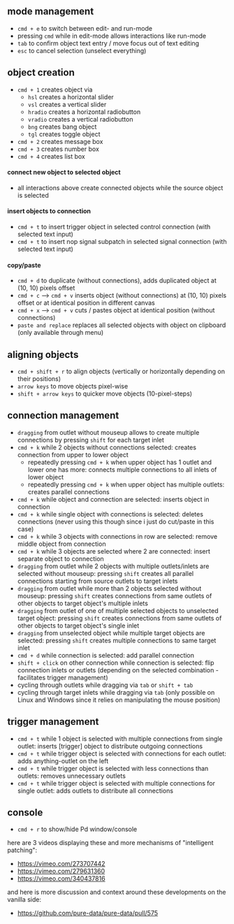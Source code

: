## mode management
* `cmd + e` to switch between edit- and run-mode
* pressing `cmd` while in edit-mode allows interactions like run-mode
* `tab` to confirm object text entry / move focus out of text editing
* `esc` to cancel selection (unselect everything)

## object creation
* `cmd + 1` creates object via 
  * `hsl` creates a horizontal slider
  * `vsl` creates a vertical slider
  * `hradio` creates a horizontal radiobutton
  * `vradio` creates a vertical radiobutton
  * `bng` creates bang object
  * `tgl` creates toggle object
* `cmd + 2` creates message box
* `cmd + 3` creates number box 
* `cmd + 4` creates list box 

#### connect new object to selected object
* all interactions above create connected objects while the source object is selected

#### insert objects to connection
* `cmd + t` to insert trigger object in selected control connection (with selected text input)
* `cmd + t` to insert nop signal subpatch in selected signal connection (with selected text input)

#### copy/paste
* `cmd + d` to duplicate (without connections), adds duplicated object at (10, 10) pixels offset
* `cmd + c` --> `cmd + v` inserts object (without connections) at (10, 10) pixels offset or at identical position in different canvas
* `cmd + x` --> `cmd + v` cuts / pastes object at identical position (without connections)
* `paste and replace` replaces all selected objects with object on clipboard (only available through menu)

## aligning objects
* `cmd + shift + r` to align objects (vertically or horizontally depending on their positions)
* `arrow keys` to move objects pixel-wise
* `shift + arrow keys` to quicker move objects (10-pixel-steps)

## connection management
* `dragging` from outlet without mouseup allows to create multiple connections by pressing `shift` for each target inlet
* `cmd + k` while 2 objects without connections selected: creates connection from upper to lower object
  * repeatedly pressing `cmd + k` when upper object has 1 outlet and lower one has more: connects multiple connections to all inlets of lower object
  * repeatedly pressing `cmd + k` when upper object has multiple outlets: creates parallel connections
* `cmd + k` while object and connection are selected: inserts object in connection
* `cmd + k` while single object with connections is selected: deletes connections (never using this though since i just do cut/paste in this case)
* `cmd + k` while 3 objects with connections in row are selected: remove middle object from connection
* `cmd + k` while 3 objects are selected where 2 are connected: insert separate object to connection
* `dragging` from outlet while 2 objects with multiple outlets/inlets are selected without mouseup: pressing `shift` creates all parallel connections starting from source outlets to target inlets
* `dragging` from outlet while more than 2 objects selected without mouseup: pressing `shift` creates connections from same outlets of other objects to target object's multiple inlets
* `dragging` from outlet of one of multiple selected objects to unselected target object: pressing `shift` creates connections from same outlets of other objects to target object's single inlet
* `dragging` from unselected object while multiple target objects are selected: pressing `shift` creates multiple connections to same target inlet
* `cmd + d` while connection is selected: add parallel connection
* `shift + click` on other connection while connection is selected: flip connection inlets or outlets (depending on the selected combination - facilitates trigger management)  
* cycling through outlets while dragging via `tab` or `shift + tab`
* cycling through target inlets while dragging via `tab` (only possible on Linux and Windows since it relies on manipulating the mouse position)

## trigger management
* `cmd + t` while 1 object is selected with multiple connections from single outlet: inserts [trigger] object to distribute outgoing connections
* `cmd + t` while trigger object is selected with connections for each outlet: adds anything-outlet on the left
* `cmd + t` while trigger object is selected with less connections than outlets: removes unnecessary outlets
* `cmd + t` while trigger object is selected with multiple connections for single outlet: adds outlets to distribute all connections

## console
* `cmd + r` to show/hide Pd window/console

here are 3 videos displaying these and more mechanisms of "intelligent patching":
* https://vimeo.com/273707442
* https://vimeo.com/279631360
* https://vimeo.com/340437816

and here is more discussion and context around these developments on the vanilla side:
* https://github.com/pure-data/pure-data/pull/575

